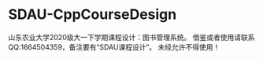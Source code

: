 # SDAU-CppCourseDesign
山东农业大学2020级大一下学期课程设计：图书管理系统。
借鉴或者使用请联系QQ:1664504359，备注要有“SDAU课程设计”。
未经允许不得使用！
